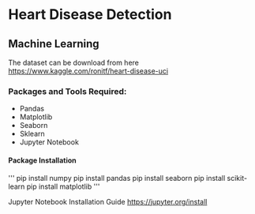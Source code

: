 # Heart Disease Detection

## Machine Learning

The dataset can be download from here https://www.kaggle.com/ronitf/heart-disease-uci

### Packages and Tools Required:

- Pandas 
- Matplotlib
- Seaborn
- Sklearn
- Jupyter Notebook

#### Package Installation

'''
pip install numpy
pip install pandas
pip install seaborn
pip install scikit-learn
pip install matplotlib
'''

Jupyter Notebook Installation Guide  https://jupyter.org/install

